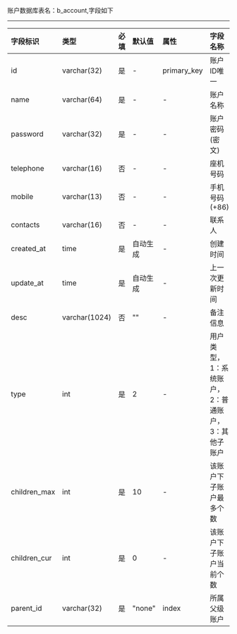 账户数据库表名：b_account,字段如下

---
| 字段标识 | 类型 | 必填  | 默认值  | 属性  | 字段名称  
|:----------|:----------|:----------|:----------|:----------|:----------|
| id    | varchar(32) | 是 | - | primary_key    | 账户ID唯一  |
| name    | varchar(64)  | 是   | - | -    | 账户名称  |
| password    | varchar(32)  | 是   | -   | -   | 账户密码(密文)   |
| telephone    | varchar(16)  | 否   | -   | -   | 座机号码   |
| mobile    | varchar(13)  | 否   | -   | -   | 手机号码(+86)   |
| contacts    | varchar(16)  | 否   | -   | -   | 联系人   |
| created_at   | time | 是   | 自动生成   | -    | 创建时间    |
| update_at    | time | 是   | 自动生成   | -    | 上一次更新时间    |
| desc    | varchar(1024)  |否   | ""   | -    | 备注信息  |
| type    | int | 是   | 2   | -    | 用户类型，1：系统账户，2：普通账户，3：其他子账户  |
| children_max  | int | 是   | 10   | -    | 该账户下子账户最多个数  |
| children_cur  | int | 是   | 0   | -    | 该账户下子账户当前个数  |
| parent_id    | varchar(32) | 是   | "none"   | index    | 所属父级账户    |